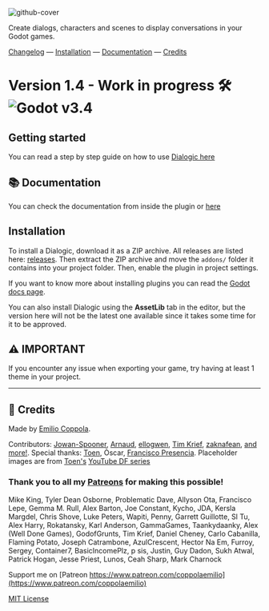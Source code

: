 ![github-cover](https://user-images.githubusercontent.com/2206700/136808110-7caa2d2c-44c0-4d8e-a272-fd01b990c6ba.png)

Create dialogs, characters and scenes to display conversations in your Godot games. 

[Changelog](https://github.com/coppolaemilio/dialogic/blob/main/addons/dialogic/Documentation/Content/Changelog.md) — 
[Installation](#installation) — 
[Documentation](https://github.com/coppolaemilio/dialogic/blob/main/addons/dialogic/Documentation/Content/Welcome.md) — 
[Credits](#credits)





# Version 1.4 - Work in progress 🛠️  ![Godot v3.4](https://img.shields.io/badge/godot-v3.4-%23478cbf)

## Getting started

You can read a step by step guide on how to use [Dialogic here](https://github.com/coppolaemilio/dialogic/blob/main/addons/dialogic/Documentation/Content/Tutorials/BeginnersGuideStepByStep.md)

## 📚 Documentation
You can check the documentation from inside the plugin or [here](https://github.com/coppolaemilio/dialogic/blob/main/addons/dialogic/Documentation/Content/Welcome.md)

## Installation

To install a Dialogic, download it as a ZIP archive. All releases are listed here: [releases](https://github.com/coppolaemilio/dialogic/releases). Then extract the ZIP archive and move the `addons/` folder it contains into your project folder. Then, enable the plugin in project settings.

If you want to know more about installing plugins you can read the [Godot docs page](https://docs.godotengine.org/en/stable/tutorials/plugins/editor/installing_plugins.html).

You can also install Dialogic using the **AssetLib** tab in the editor, but the version here will not be the latest one available since it takes some time for it to be approved.

## ⚠ IMPORTANT
If you encounter any issue when exporting your game, try having at least 1 theme in your project.

---

## 📃 Credits
Made by [Emilio Coppola](https://github.com/coppolaemilio).

Contributors: [Jowan-Spooner](https://github.com/Jowan-Spooner), [Arnaud](https://github.com/arnaudvergnet), [ellogwen](https://github.com/ellogwen), [Tim Krief](https://github.com/timkrief), [zaknafean](https://github.com/zaknafean), [and more!](https://github.com/coppolaemilio/dialogic/graphs/contributors). Special thanks: [Toen](https://twitter.com/ToenAndreMC), Òscar, [Francisco Presencia](https://francisco.io/). Placeholder images are from [Toen's](https://toen.world/) [YouTube DF series](https://www.youtube.com/watch?v=B1ggwiat7PM)

### Thank you to all my [Patreons](https://www.patreon.com/coppolaemilio) for making this possible!

Mike King,
Tyler Dean Osborne,
Problematic Dave,
Allyson Ota,
Francisco Lepe,
Gemma M. Rull,
Alex Barton,
Joe Constant,
Kycho,
JDA,
Kersla Margdel,
Chris Shove,
Luke Peters,
Wapiti,
Penny,
Garrett Guillotte,
Sl Tu,
Alex Harry,
Rokatansky,
Karl Anderson,
GammaGames,
Taankydaanky,
Alex (Well Done Games),
GodofGrunts,
Tim Krief,
Daniel Cheney,
Carlo Cabanilla,
Flaming Potato,
Joseph Catrambone,
AzulCrescent,
Hector Na Em,
Furroy,
Sergey,
Container7,
BasicIncomePlz,
p sis,
Justin,
Guy Dadon,
Sukh Atwal,
Patrick Hogan,
Jesse Priest,
Lunos,
Ceah Sharp,
Mark Charnock



Support me on [Patreon https://www.patreon.com/coppolaemilio](https://www.patreon.com/coppolaemilio)

[MIT License](https://github.com/coppolaemilio/dialogic/blob/main/LICENSE)
